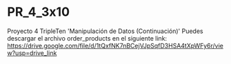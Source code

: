 # PR_4_3x10
Proyecto 4 TripleTen 'Manipulación de Datos (Continuación)'
Puedes descargar el archivo order_products en el siguiente link:
https://drive.google.com/file/d/1tQxfNK7nBCejVJpSqfD3HSA4tXpWFy6r/view?usp=drive_link
